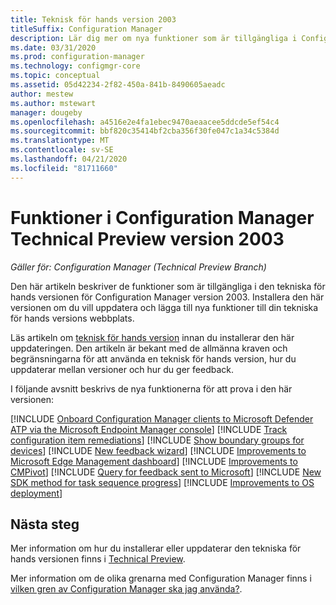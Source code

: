 ```yaml
---
title: Teknisk för hands version 2003
titleSuffix: Configuration Manager
description: Lär dig mer om nya funktioner som är tillgängliga i Configuration Manager Technical Preview Branch version 2003.
ms.date: 03/31/2020
ms.prod: configuration-manager
ms.technology: configmgr-core
ms.topic: conceptual
ms.assetid: 05d42234-2f82-450a-841b-8490605aeadc
author: mestew
ms.author: mstewart
manager: dougeby
ms.openlocfilehash: a4516e2e4fa1ebec9470aeaacee5ddcde5ef54c4
ms.sourcegitcommit: bbf820c35414bf2cba356f30fe047c1a34c5384d
ms.translationtype: MT
ms.contentlocale: sv-SE
ms.lasthandoff: 04/21/2020
ms.locfileid: "81711660"
---
```

# <a name="features-in-configuration-manager-technical-preview-version-2003"></a>Funktioner i Configuration Manager Technical Preview version 2003

*Gäller för: Configuration Manager (Technical Preview Branch)*

Den här artikeln beskriver de funktioner som är tillgängliga i den tekniska för hands versionen för Configuration Manager version 2003. Installera den här versionen om du vill uppdatera och lägga till nya funktioner till din tekniska för hands versions webbplats.

Läs artikeln om [teknisk för hands version](../technical-preview.md) innan du installerar den här uppdateringen. Den artikeln är bekant med de allmänna kraven och begränsningarna för att använda en teknisk för hands version, hur du uppdaterar mellan versioner och hur du ger feedback.

I följande avsnitt beskrivs de nya funktionerna för att prova i den här versionen:

<!-- [!INCLUDE [Example feature name](includes/2003/1234567.md)] -->

[!INCLUDE [Onboard Configuration Manager clients to Microsoft Defender ATP via the Microsoft Endpoint Manager console](includes/2003/5691658.md)]
[!INCLUDE [Track configuration item remediations](includes/2003/4261411.md)]
[!INCLUDE [Show boundary groups for devices](includes/2003/6521835.md)]
[!INCLUDE [New feedback wizard](includes/2003/3180826.md)]
[!INCLUDE [Improvements to Microsoft Edge Management dashboard](includes/2003/5907383.md)]
[!INCLUDE [Improvements to CMPivot](includes/2003/6518631.md)]
[!INCLUDE [Query for feedback sent to Microsoft](includes/2003/6488450.md)]
[!INCLUDE [New SDK method for task sequence progress](includes/2003/6448458.md)]
[!INCLUDE [Improvements to OS deployment](includes/2003/6452769.md)]

<!--
## General known issues

[!INCLUDE [Can't delete collections](includes/2003/known-issue-6215446.md)]
-->

## <a name="next-steps"></a>Nästa steg

Mer information om hur du installerar eller uppdaterar den tekniska för hands versionen finns i [Technical Preview](../technical-preview.md).

Mer information om de olika grenarna med Configuration Manager finns i [vilken gren av Configuration Manager ska jag använda?](../../understand/which-branch-should-i-use.md).
